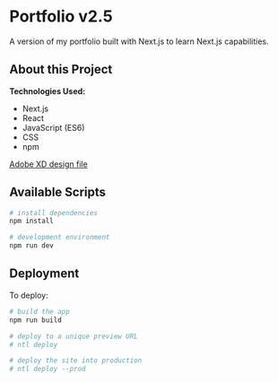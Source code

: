 # Portfolio v2.5

A version of my portfolio built with Next.js to learn Next.js capabilities.

<!-- View the site: [Color Picker](https://color-scheme-picker.netlify.app/) -->

## About this Project

**Technologies Used:**

- Next.js
- React
- JavaScript (ES6)
- CSS
- npm

[Adobe XD design file](https://xd.adobe.com/spec/6ebfeb86-6eeb-4b69-77dc-ecf4c4506bcc-188e/screen/530dc661-57b9-43cc-a9c6-e3113aaaec9e/specs/)

<!-- Deployed via [Vercel](https://vercel.com/new?utm_medium=default-template&filter=next.js&utm_source=create-next-app&utm_campaign=create-next-app-readme) -->

## Available Scripts

```bash
# install dependencies
npm install

# development environment
npm run dev
```

## Deployment

To deploy:

```bash
# build the app
npm run build

# deploy to a unique preview URL
# ntl deploy

# deploy the site into production
# ntl deploy --prod
```
